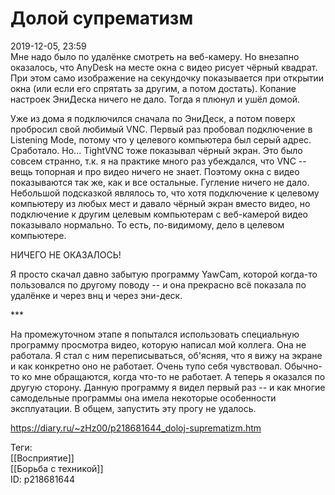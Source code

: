 Долой супрематизм
==================

   
 2019-12-05, 23:59   
  Мне надо было по удалёнке смотреть на веб-камеру. Но внезапно оказалось, что AnyDesk на месте окна с видео рисует чёрный квадрат. При этом само изображение на секундочку показывается при открытии окна (или если его спрятать за другим, а потом достать). Копание настроек ЭниДеска ничего не дало. Тогда я плюнул и ушёл домой.   
   
 Уже из дома я подключился сначала по ЭниДеск, а потом поверх пробросил свой любимый VNC. Первый раз пробовал подключение в Listening Mode, потому что у целевого компьютера был серый адрес. Сработало. Но... TightVNC тоже показывал чёрный экран. Это было совсем странно, т.к. я на практике много раз убеждался, что VNC -- вещь топорная и про видео ничего не знает. Поэтому окна с видео показываются так же, как и все остальные. Гугление ничего не дало. Небольшой подсказкой являлось то, что хотя подключение к целевому компьютеру из любых мест и давало чёрный экран вместо видео, но подключение к другим целевым компьютерам с веб-камерой видео показывало нормально. То есть, по-видимому, дело в целевом компьютере.   
   
 НИЧЕГО НЕ ОКАЗАЛОСЬ!   
   
 Я просто скачал давно забытую программу YawCam, которой когда-то пользовался по другому поводу -- и она прекрасно всё показала по удалёнке и через внц и через эни-деск.   
   
 \*\*\*   
   
 На промежуточном этапе я попытался использовать специальную программу просмотра видео, которую написал мой коллега. Она не работала. Я стал с ним переписываться, об'ясняя, что я вижу на экране и как конкретно оно не работает. Очень тупо себя чувствовал. Обычно-то ко мне обращаются, когда что-то не работает. А теперь я оказался по другую сторону. Данную программу я видел первый раз -- и как многие самодельные программы она имела некоторые особенности эксплуатации. В общем, запустить эту прогу не удалось.   
    
 <https://diary.ru/~zHz00/p218681644_doloj-suprematizm.htm>   
   
 Теги:   
 [[Восприятие]]   
 [[Борьба с техникой]]   
 ID: p218681644